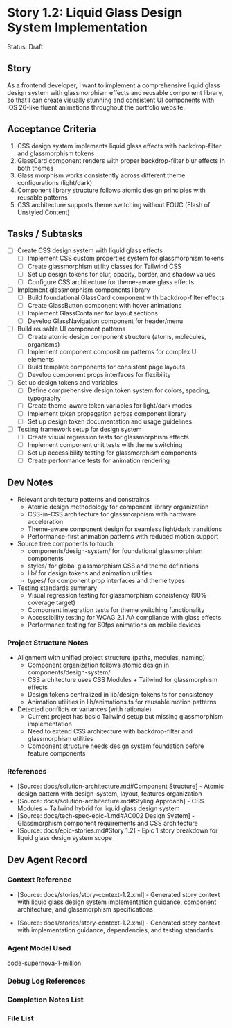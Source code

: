 # Story 1.2: Liquid Glass Design System Implementation

Status: Draft

## Story

As a frontend developer, I want to implement a comprehensive liquid glass design system with glassmorphism effects and reusable component library, so that I can create visually stunning and consistent UI components with iOS 26-like fluent animations throughout the portfolio website.

## Acceptance Criteria

1. CSS design system implements liquid glass effects with backdrop-filter and glassmorphism tokens
2. GlassCard component renders with proper backdrop-filter blur effects in both themes
3. Glass morphism works consistently across different theme configurations (light/dark)
4. Component library structure follows atomic design principles with reusable patterns
5. CSS architecture supports theme switching without FOUC (Flash of Unstyled Content)

## Tasks / Subtasks

- [ ] Create CSS design system with liquid glass effects
  - [ ] Implement CSS custom properties system for glassmorphism tokens
  - [ ] Create glassmorphism utility classes for Tailwind CSS
  - [ ] Set up design tokens for blur, opacity, border, and shadow values
  - [ ] Configure CSS architecture for theme-aware glass effects
- [ ] Implement glassmorphism components library
  - [ ] Build foundational GlassCard component with backdrop-filter effects
  - [ ] Create GlassButton component with hover animations
  - [ ] Implement GlassContainer for layout sections
  - [ ] Develop GlassNavigation component for header/menu
- [ ] Build reusable UI component patterns
  - [ ] Create atomic design component structure (atoms, molecules, organisms)
  - [ ] Implement component composition patterns for complex UI elements
  - [ ] Build template components for consistent page layouts
  - [ ] Develop component props interfaces for flexibility
- [ ] Set up design tokens and variables
  - [ ] Define comprehensive design token system for colors, spacing, typography
  - [ ] Create theme-aware token variables for light/dark modes
  - [ ] Implement token propagation across component library
  - [ ] Set up design token documentation and usage guidelines
- [ ] Testing framework setup for design system
  - [ ] Create visual regression tests for glassmorphism effects
  - [ ] Implement component unit tests with theme switching
  - [ ] Set up accessibility testing for glassmorphism components
  - [ ] Create performance tests for animation rendering

## Dev Notes

- Relevant architecture patterns and constraints
  - Atomic design methodology for component library organization
  - CSS-in-CSS architecture for glassmorphism with hardware acceleration
  - Theme-aware component design for seamless light/dark transitions
  - Performance-first animation patterns with reduced motion support
- Source tree components to touch
  - components/design-system/ for foundational glassmorphism components
  - styles/ for global glassmorphism CSS and theme definitions
  - lib/ for design tokens and animation utilities
  - types/ for component prop interfaces and theme types
- Testing standards summary
  - Visual regression testing for glassmorphism consistency (90% coverage target)
  - Component integration tests for theme switching functionality
  - Accessibility testing for WCAG 2.1 AA compliance with glass effects
  - Performance testing for 60fps animations on mobile devices

### Project Structure Notes

- Alignment with unified project structure (paths, modules, naming)
  - Component organization follows atomic design in components/design-system/
  - CSS architecture uses CSS Modules + Tailwind for glassmorphism effects
  - Design tokens centralized in lib/design-tokens.ts for consistency
  - Animation utilities in lib/animations.ts for reusable motion patterns
- Detected conflicts or variances (with rationale)
  - Current project has basic Tailwind setup but missing glassmorphism implementation
  - Need to extend CSS architecture with backdrop-filter and glassmorphism utilities
  - Component structure needs design system foundation before feature components

### References

- [Source: docs/solution-architecture.md#Component Structure] - Atomic design pattern with design-system, layout, features organization
- [Source: docs/solution-architecture.md#Styling Approach] - CSS Modules + Tailwind hybrid for liquid glass design system
- [Source: docs/tech-spec-epic-1.md#AC002 Design System] - Glassmorphism component requirements and CSS architecture
- [Source: docs/epic-stories.md#Story 1.2] - Epic 1 story breakdown for liquid glass design system scope

## Dev Agent Record
### Context Reference

- [Source: docs/stories/story-context-1.2.xml] - Generated story context with liquid glass design system implementation guidance, component architecture, and glassmorphism specifications

- [Source: docs/stories/story-context-1.2.xml] - Generated story context with implementation guidance, dependencies, and testing standards

### Agent Model Used

code-supernova-1-million

### Debug Log References

### Completion Notes List

### File List